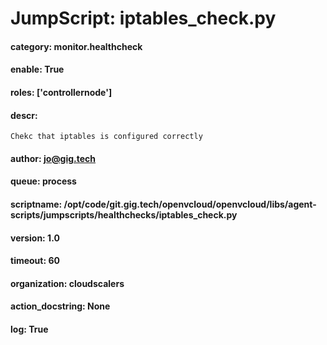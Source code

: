 
# JumpScript: iptables_check.py
        
#### category: monitor.healthcheck
#### enable: True
#### roles: ['controllernode']
#### descr: 
```
Chekc that iptables is configured correctly

```
#### author: jo@gig.tech
#### queue: process
#### scriptname: /opt/code/git.gig.tech/openvcloud/openvcloud/libs/agent-scripts/jumpscripts/healthchecks/iptables_check.py
#### version: 1.0
#### timeout: 60
#### organization: cloudscalers
#### action_docstring: None
#### log: True